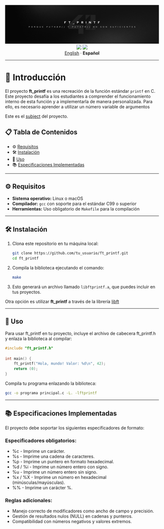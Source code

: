 <div align="center">
  <img src="https://raw.githubusercontent.com/15Galan/42_project-readmes/refs/heads/master/banners/cursus/projects/ft_printf-dark.png" />
  <img src="https://img.shields.io/badge/status-finished-darkgreen" />
  <img src="https://img.shields.io/badge/score-100-darkgreen" /><br/> 
   <a href="/README-en.md">English<a> · <b>Español</b>
</div> 

---

# 📖 Introducción
El proyecto **ft_printf** es una recreación de la función estándar `printf` en C. Este proyecto desafía a los estudiantes a comprender el funcionamiento interno de esta función y a implementarla de manera personalizada. Para ello, es necesario aprender a utilizar un número variable de argumentos

Este es el [subject](es.subject.pdf) del proyecto.

## 📋 Tabla de Contenidos

- ⚙️ [Requisitos](#requisitos)
- 🛠️ [Instalación](#instalación)
- 🚀 [Uso](#uso)
- 📚 [Especificaciones Implementadas](#especificaciones-implementadas)

---

## ⚙️ Requisitos

- **Sistema operativo:** Linux o macOS  
- **Compilador:** `gcc` con soporte para el estándar C99 o superior  
- **Herramientas:** Uso obligatorio de `Makefile` para la compilación  

---

## 🛠️ Instalación

1. Clona este repositorio en tu máquina local:
   ```bash
   git clone https://github.com/tu_usuario/ft_printf.git
   cd ft_printf
   ```
   
2. Compila la biblioteca ejecutando el comando:
   ```bash
   make
   ```
3. Esto generará un archivo llamado `libftprintf.a`, que puedes incluir en tus proyectos.

Otra opción es utilizar **ft_printf** a través de la librería [libft](https://github.com/kerowam/libft)

---

## 🚀 Uso

Para usar ft_printf en tu proyecto, incluye el archivo de cabecera ft_printf.h y enlaza la biblioteca al compilar:
```c
#include "ft_printf.h"

int main() {
    ft_printf("Hola, mundo! Valor: %d\n", 42);
    return (0);
}
```

Compila tu programa enlazando la biblioteca:
```bash
gcc -o programa principal.c -L. -lftprintf
```

---

## 📚 Especificaciones Implementadas

El proyecto debe soportar los siguientes especificadores de formato:

### Especificadores obligatorios:

  - %c - Imprime un carácter.
  - %s - Imprime una cadena de caracteres.
  - %p - Imprime un puntero en formato hexadecimal.
  - %d / %i - Imprime un número entero con signo.
  - %u - Imprime un número entero sin signo.
  - %x / %X - Imprime un número en hexadecimal (minúsculas/mayúsculas).
  - %% - Imprime un carácter %.

### Reglas adicionales:

  - Manejo correcto de modificadores como ancho de campo y precisión.
  - Gestión de resultados nulos (NULL) en cadenas y punteros.
  - Compatibilidad con números negativos y valores extremos.
